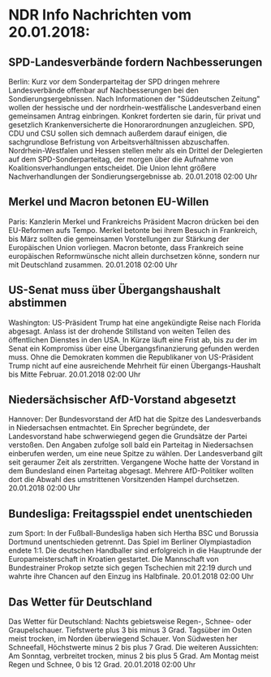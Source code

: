 # NDR Info Nachrichten vom 20.01.2018:


## SPD-Landesverbände fordern Nachbesserungen
Berlin: Kurz vor dem Sonderparteitag der SPD dringen mehrere Landesverbände offenbar auf Nachbesserungen bei den Sondierungsergebnissen. Nach Informationen der "Süddeutschen Zeitung" wollen der hessische und der nordrhein-westfälische Landesverband einen gemeinsamen Antrag einbringen. Konkret forderten sie darin, für privat und gesetzlich Krankenversicherte die Honorarordnungen anzugleichen. SPD, CDU und CSU sollen sich demnach außerdem darauf einigen, die sachgrundlose Befristung von Arbeitsverhältnissen abzuschaffen. Nordrhein-Westfalen und Hessen stellen mehr als ein Drittel der Delegierten auf dem SPD-Sonderparteitag, der morgen über die Aufnahme von Koalitionsverhandlungen entscheidet. Die Union lehnt größere Nachverhandlungen der Sondierungsergebnisse ab. 20.01.2018 02:00 Uhr 

## Merkel und Macron betonen EU-Willen
Paris: Kanzlerin Merkel und Frankreichs Präsident Macron drücken bei den EU-Reformen aufs Tempo. Merkel betonte bei ihrem Besuch in Frankreich, bis März sollten die gemeinsamen Vorstellungen zur Stärkung der Europäischen Union vorliegen. Macron betonte, dass Frankreich seine europäischen Reformwünsche nicht allein durchsetzen könne, sondern nur mit Deutschland zusammen. 20.01.2018 02:00 Uhr 

## US-Senat muss über Übergangshaushalt abstimmen
Washington: US-Präsident Trump hat eine angekündigte Reise nach Florida abgesagt. Anlass ist der drohende Stillstand von weiten Teilen des öffentlichen Dienstes in den USA. In Kürze läuft eine Frist ab, bis zu der im Senat ein Kompromiss über eine Übergangsfinanzierung gefunden werden muss. Ohne die Demokraten kommen die Republikaner von US-Präsident Trump nicht auf eine ausreichende Mehrheit für einen Übergangs-Haushalt bis Mitte Februar. 20.01.2018 02:00 Uhr 

## Niedersächsischer AfD-Vorstand abgesetzt
Hannover: Der Bundesvorstand der AfD hat die Spitze des Landesverbands in Niedersachsen entmachtet. Ein Sprecher begründete, der Landesvorstand habe schwerwiegend gegen die Grundsätze der Partei verstoßen. Den Angaben zufolge soll bald ein Parteitag in Niedersachsen einberufen werden, um eine neue Spitze zu wählen. Der Landesverband gilt seit geraumer Zeit als zerstritten. Vergangene Woche hatte der Vorstand in dem Bundesland einen Parteitag abgesagt. Mehrere AfD-Politiker wollten dort die Abwahl des umstrittenen Vorsitzenden Hampel durchsetzen. 20.01.2018 02:00 Uhr 

## Bundesliga: Freitagsspiel endet unentschieden
zum Sport: In der Fußball-Bundesliga haben sich Hertha BSC und Borussia Dortmund unentschieden getrennt. Das Spiel im Berliner Olympiastadion endete 1:1. Die deutschen Handballer sind erfolgreich in die Hauptrunde der Europameisterschaft in Kroatien gestartet. Die Mannschaft von Bundestrainer Prokop setzte sich gegen Tschechien mit 22:19 durch und wahrte ihre Chancen auf den Einzug ins Halbfinale. 20.01.2018 02:00 Uhr 

## Das Wetter für Deutschland
Das Wetter für Deutschland: Nachts gebietsweise Regen-, Schnee- oder Graupelschauer. Tiefstwerte plus 3 bis minus 3 Grad. Tagsüber im Osten meist trocken, im Norden überwiegend Schauer. Von Südwesten her Schneefall, Höchstwerte minus 2 bis plus 7 Grad. Die weiteren Aussichten: Am Sonntag, verbreitet trocken, minus 2 bis plus 5 Grad. Am Montag meist Regen und Schnee, 0 bis 12 Grad. 20.01.2018 02:00 Uhr 
